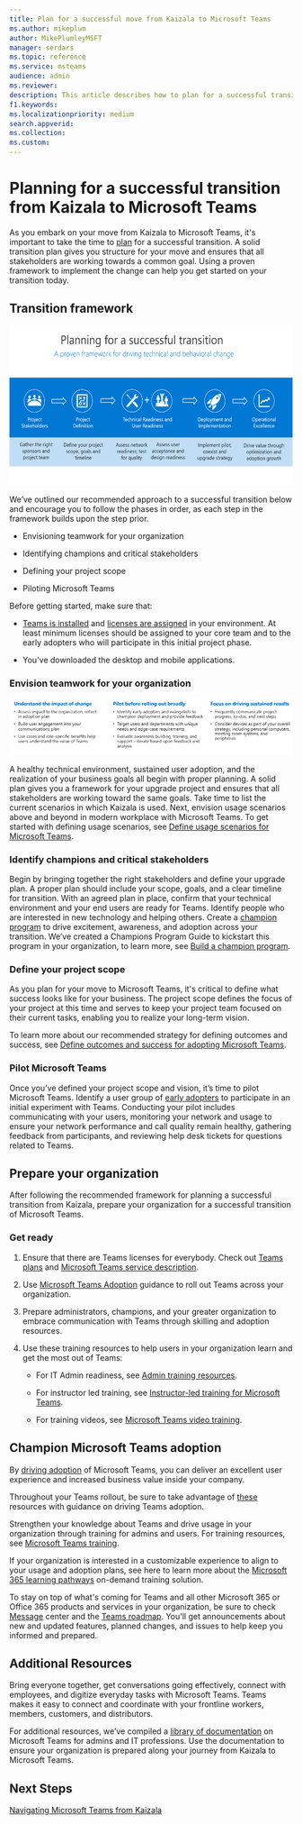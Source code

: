 ```yaml
---
title: Plan for a successful move from Kaizala to Microsoft Teams
ms.author: mikeplum
author: MikePlumleyMSFT
manager: serdars
ms.topic: reference
ms.service: msteams
audience: admin
ms.reviewer: 
description: This article describes how to plan for a successful transition from Kaizala to Microsoft Teams.  
f1.keywords:
ms.localizationpriority: medium
search.appverid:
ms.collection:
ms.custom:
---
```


# Planning for a successful transition from Kaizala to Microsoft Teams

As you embark on your move from Kaizala to Microsoft Teams, it's important to take the time to [plan](/microsoftteams/deploy-enterprise-setup?tabs=ChatTeamsChannels#plan-your-deployment) for a successful transition. A solid transition plan gives you structure for your move and ensures that all stakeholders are working towards a common goal. Using a proven framework to implement the change can help you get started on your transition today.

## Transition framework

![Image depicting transition guidance](media/plan-for-successful-transition.png)

We’ve outlined our recommended approach to a successful transition below and encourage you to follow the phases in order, as each step in the framework builds upon the step prior.

- Envisioning teamwork for your organization

- Identifying champions and critical stakeholders

- Defining your project scope

- Piloting Microsoft Teams

Before getting started, make sure that:

- [Teams is installed](/microsoftteams/get-clients) and [licenses are assigned](/office365/servicedescriptions/teams-service-description) in your environment. At least minimum licenses should be assigned to your core team and to the early adopters who will participate in this initial project phase.

- You've downloaded the desktop and mobile applications.

### Envision teamwork for your organization

![Image depicting additional transition guidance](media/kaizala-framework-guidance.png)

A healthy technical environment, sustained user adoption, and the realization of your business goals all begin with proper planning. A solid plan gives you a framework for your upgrade project and ensures that all stakeholders are working toward the same goals. Take time to list the current scenarios in which Kaizala is used. Next, envision usage scenarios above and beyond in modern workplace with Microsoft Teams. To get started with defining usage scenarios, see [Define usage scenarios for Microsoft Teams](/microsoftteams/teams-adoption-define-usage-scenarios).

### Identify champions and critical stakeholders

Begin by bringing together the right stakeholders and define your upgrade plan. A proper plan should include your scope, goals, and a clear timeline for transition. With an agreed plan in place, confirm that your technical environment and your end users are ready for Teams. Identify people who are interested in new technology and helping others. Create a [champion program](/microsoftteams/teams-adoption-create-champions-program) to drive excitement, awareness, and adoption across your transition. We’ve created a Champions Program Guide to kickstart this program in your organization, to learn more, see [Build a champion program](https://view.officeapps.live.com/op/view.aspx?src=https://fto365dev.blob.core.windows.net:443/media/Default/DocResources/Adoption/Build_Champions_Program_Guide.pptx).

### Define your project scope

As you plan for your move to Microsoft Teams, it's critical to define what success looks like for your business.  The project scope defines the focus of your project at this time and serves to keep your project team focused on their current tasks, enabling you to realize your long-term vision.

To learn more about our recommended strategy for defining outcomes and success, see [Define outcomes and success for adopting Microsoft Teams](/microsoftteams/teams-adoption-define-outcomes).

### Pilot Microsoft Teams

Once you’ve defined your project scope and vision, it’s time to pilot Microsoft Teams. Identify a user group of [early adopters](/microsoftteams/teams-adoption-onboard-early-adopters) to participate in an initial experiment with Teams. Conducting your pilot includes communicating with your users, monitoring your network and usage to ensure your network performance and call quality remain healthy, gathering feedback from participants, and reviewing help desk tickets for questions related to Teams.

## Prepare your organization

After following the recommended framework for planning a successful transition from Kaizala, prepare your organization for a successful transition of Microsoft Teams.

### Get ready

 1. Ensure that there are Teams licenses for everybody. Check out [Teams plans](/microsoft-teams/compare-microsoft-teams-options?rtc=1) and [Microsoft Teams service description](/office365/servicedescriptions/teams-service-description).

 2. Use [Microsoft Teams Adoption](https://adoption.microsoft.com/microsoft-teams/#get-started) guidance to roll out Teams across your organization.

 3. Prepare administrators, champions, and your greater organization to embrace communication with Teams through skilling and adoption resources.  

 4. Use these training resources to help users in your organization learn and get the most out of Teams:

    - For IT Admin readiness, see [Admin training resources](/microsoftteams/itadmin-readiness).

    - For instructor led training, see [Instructor-led training for Microsoft Teams](/microsoftteams/instructor-led-training-teams-landing-page).
  
    - For training videos, see [Microsoft Teams video training](https://support.microsoft.com/office/microsoft-teams-video-training-4f108e54-240b-4351-8084-b1089f0d21d7?ui=en-us&rs=en-us&ad=us).

## Champion Microsoft Teams adoption

By [driving adoption](/microsoftteams/teams-adoption-get-started) of Microsoft Teams, you can deliver an excellent user experience and increased business value inside your company.

Throughout your Teams rollout, be sure to take advantage of [these](/microsoftteams/adopt-microsoft-teams-landing-page) resources with guidance on driving Teams adoption.

Strengthen your knowledge about Teams and drive usage in your organization through training for admins and users. For training resources, see [Microsoft Teams training](/microsoftteams/training-microsoft-teams-landing-page).

If your organization is interested in a customizable experience to align to your usage and adoption plans, see here to learn more about the [Microsoft 365 learning pathways](https://adoption.microsoft.com/microsoft-365-learning-pathways/) on-demand training solution.

To stay on top of what's coming for Teams and all other Microsoft 365 or Office 365 products and services in your organization, be sure to check [Message](https://admin.microsoft.com/AdminPortal/Home?ref=/MessageCenter) center and the [Teams roadmap](https://www.microsoft.com/microsoft-365/roadmap?rtc=2&filters=Microsoft%20Teams). You'll get announcements about new and updated features, planned changes, and issues to help keep you informed and prepared.

## Additional Resources

Bring everyone together, get conversations going effectively, connect with employees, and digitize everyday tasks with Microsoft Teams. Teams makes it easy to connect and coordinate with your frontline workers, members, customers, and distributors.

For additional resources, we’ve compiled a [library of documentation](/microsoftteams/) on Microsoft Teams for admins and IT professions. Use the documentation to ensure your organization is prepared along your journey from Kaizala to Microsoft Teams.

## Next Steps

<a name="ControlSyncThroughput"> </a>

[Navigating Microsoft Teams from Kaizala](/MicrosoftTeams/navigate-teams)
